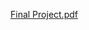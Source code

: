 [Final Project.pdf](https://github.com/msc-creative-computing/p-comp-week-1-labs-Yid1331/files/7467845/Final.Project.pdf)
